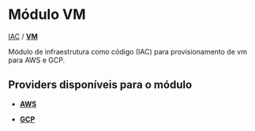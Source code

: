 # Módulo VM

[IAC](../README.md) / **[VM](#módulo-vm)**

Módulo de infraestrutura como código (IAC) para provisionamento de vm para AWS e GCP.

## Providers disponíveis para o módulo

- [**AWS**](./aws/README.md)

- [**GCP**](./gcp/README.md)
